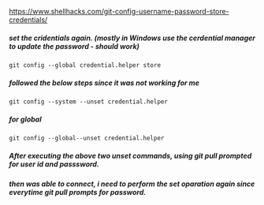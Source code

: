 https://www.shellhacks.com/git-config-username-password-store-credentials/
##### set the cridentials again. (mostly in Windows use the cerdential manager to update the password - should work)
```
git config --global credential.helper store
```

##### followed the below steps since it was not working for me
```
git config --system --unset credential.helper
```
##### for global
```
git config --global--unset credential.helper
```
##### After executing the above two unset commands, using git pull prompted for user id and passsword.

##### then was able to connect, i need to perform the set oparation again since everytime git pull prompts for password.
